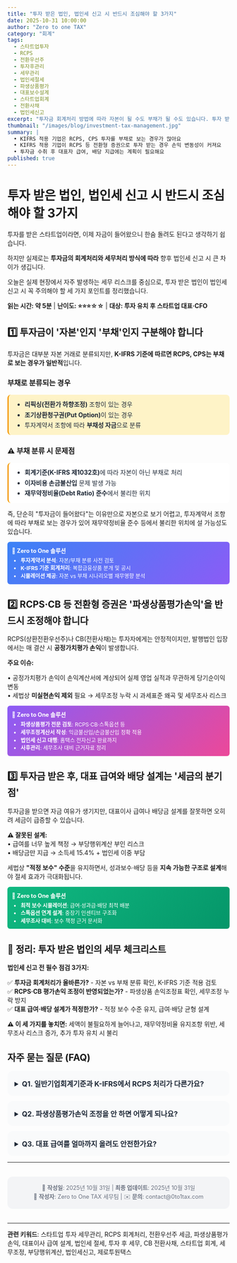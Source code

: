 ```yaml
---
title: "투자 받은 법인, 법인세 신고 시 반드시 조심해야 할 3가지"
date: 2025-10-31 10:00:00
author: "Zero to one TAX"
category: "회계"
tags:
  - 스타트업투자
  - RCPS
  - 전환우선주
  - 투자후관리
  - 세무관리
  - 법인세절세
  - 파생상품평가
  - 대표보수설계
  - 스타트업회계
  - 전환사채
  - 법인세신고
excerpt: "투자금 회계처리 방법에 따라 자본이 될 수도 부채가 될 수도 있습니다. 투자 받은 법인이 법인세 신고 시 반드시 조심해야 할 3가지 핵심 포인트를 정리했습니다."
thumbnail: "/images/blog/investment-tax-management.jpg"
summary: |
  • KIFRS 적용 기업은 RCPS, CPS 투자를 부채로 보는 경우가 많아요
  • KIFRS 적용 기업이 RCPS 등 전환형 증권으로 투자 받는 경우 손익 변동성이 커져요
  • 투자금 수취 후 대표자 급여, 배당 지급에는 계획이 필요해요
published: true
---
```


# 투자 받은 법인, 법인세 신고 시 반드시 조심해야 할 3가지

투자를 받은 스타트업이라면, 이제 자금이 들어왔으니 한숨 돌려도 된다고 생각하기 쉽습니다.

하지만 실제로는 **투자금의 회계처리와 세무처리 방식에 따라** 향후 법인세 신고 시 큰 차이가 생깁니다.

오늘은 실제 현장에서 자주 발생하는 세무 리스크를 중심으로, 투자 받은 법인이 법인세 신고 시 꼭 주의해야 할 세 가지 포인트를 정리했습니다.

**읽는 시간: 약 5분** | **난이도: ⭐⭐⭐☆☆** | **대상: 투자 유치 후 스타트업 대표·CFO**

## 1️⃣ 투자금이 '자본'인지 '부채'인지 구분해야 합니다

투자금은 대부분 자본 거래로 분류되지만, **K-IFRS 기준에 따르면 RCPS, CPS는 부채로 보는 경우가 일반적**입니다.

### 부채로 분류되는 경우

<div style="background: #FEF3C7 !important; padding: 0.75rem !important; border-radius: 0.5rem !important; border-left: 3px solid #F59E0B !important; margin: 0.75rem 0 !important;">
  <ul style="margin: 0 !important; padding-left: 1.5rem !important; color: #1F2937 !important; line-height: 1.4 !important; list-style-type: disc !important; list-style-position: outside !important; font-size: 0.875rem !important;">
    <li style="color: #1F2937 !important; margin-bottom: 0.25rem !important;"><strong>리픽싱(전환가 하향조정)</strong> 조항이 있는 경우</li>
    <li style="color: #1F2937 !important; margin-bottom: 0.25rem !important;"><strong>조기상환청구권(Put Option)</strong>이 있는 경우</li>
    <li style="color: #1F2937 !important;">투자계약서 조항에 따라 <strong>부채성 자금</strong>으로 분류</li>
  </ul>
</div>

### ⚠️ 부채 분류 시 문제점

<div style="background: white; padding: 0.75rem; border-radius: 0.5rem; border-left: 3px solid #F59E0B; margin: 0.75rem 0;">
  <ul style="list-style-type: disc !important; padding-left: 1.5rem !important; margin: 0 !important; color: #1F2937 !important; line-height: 1.4 !important; list-style-position: outside !important; font-size: 0.875rem !important;">
    <li style="color: #1F2937 !important; margin-bottom: 0.25rem !important;"><strong>회계기준(K-IFRS 제1032호)</strong>에 따라 자본이 아닌 부채로 처리</li>
    <li style="color: #1F2937 !important; margin-bottom: 0.25rem !important;"><strong>이자비용 손금불산입</strong> 문제 발생 가능</li>
    <li style="color: #1F2937 !important;"><strong>재무약정비율(Debt Ratio) 준수</strong>에서 불리한 위치</li>
  </ul>
</div>

즉, 단순히 "투자금이 들어왔다"는 이유만으로 자본으로 보기 어렵고, 투자계약서 조항에 따라 부채로 보는 경우가 있어 재무약정비율 준수 등에서 불리한 위치에 설 가능성도 있습니다.

<div style="background: linear-gradient(135deg, #3B82F6, #8B5CF6) !important; color: white !important; padding: 0.625rem !important; border-radius: 0.375rem !important; margin: 0.5rem 0 !important;">
  <h4 style="margin: 0 0 0.375rem 0 !important; font-size: 0.8rem !important; color: white !important; font-weight: 700 !important;">🚀 Zero to One 솔루션</h4>
  <ul style="margin: 0 !important; padding-left: 1.25rem !important; line-height: 1.3 !important; font-size: 0.75rem !important; color: white !important; list-style-type: disc !important; list-style-position: outside !important;">
    <li style="color: white !important; margin-bottom: 0.125rem !important;"><strong style="color: white !important;">투자계약서 분석</strong>: 자본/부채 분류 사전 검토</li>
    <li style="color: white !important; margin-bottom: 0.125rem !important;"><strong style="color: white !important;">K-IFRS 기준 회계처리</strong>: 복합금융상품 분개 및 공시</li>
    <li style="color: white !important;"><strong style="color: white !important;">시뮬레이션 제공</strong>: 자본 vs 부채 시나리오별 재무영향 분석</li>
  </ul>
</div>

## 2️⃣ RCPS·CB 등 전환형 증권은 '파생상품평가손익'을 반드시 조정해야 합니다

RCPS(상환전환우선주)나 CB(전환사채)는 투자자에게는 안정적이지만, 발행법인 입장에서는 매 결산 시 **공정가치평가 손익**이 발생합니다.

**주요 이슈:**

• 공정가치평가 손익이 손익계산서에 계상되어 실제 영업 실적과 무관하게 당기순이익 변동  
• 세법상 **미실현손익 제외** 필요 → 세무조정 누락 시 과세표준 왜곡 및 세무조사 리스크

<div style="background: linear-gradient(135deg, #8B5CF6, #EC4899) !important; color: white !important; padding: 0.625rem !important; border-radius: 0.375rem !important; margin: 0.5rem 0 !important;">
  <h4 style="margin: 0 0 0.375rem 0 !important; font-size: 0.8rem !important; color: white !important; font-weight: 700 !important;">🚀 Zero to One 솔루션</h4>
  <ul style="margin: 0 !important; padding-left: 1.25rem !important; line-height: 1.3 !important; font-size: 0.75rem !important; color: white !important; list-style-type: disc !important; list-style-position: outside !important;">
    <li style="color: white !important; margin-bottom: 0.125rem !important;"><strong style="color: white !important;">파생상품평가 전문 검토</strong>: RCPS·CB·스톡옵션 등</li>
    <li style="color: white !important; margin-bottom: 0.125rem !important;"><strong style="color: white !important;">세무조정계산서 작성</strong>: 익금불산입/손금불산입 정확 적용</li>
    <li style="color: white !important; margin-bottom: 0.125rem !important;"><strong style="color: white !important;">법인세 신고 대행</strong>: 홈택스 전자신고 완료까지</li>
    <li style="color: white !important;"><strong style="color: white !important;">사후관리</strong>: 세무조사 대비 근거자료 정리</li>
  </ul>
</div>

## 3️⃣ 투자금 받은 후, 대표 급여와 배당 설계는 '세금의 분기점'

투자금을 받으면 자금 여유가 생기지만, 대표이사 급여나 배당금 설계를 잘못하면 오히려 세금이 급증할 수 있습니다.

**⚠️ 잘못된 설계:**  
• 급여를 너무 높게 책정 → 부당행위계산 부인 리스크  
• 배당금만 지급 → 소득세 15.4% + 법인세 이중 부담

세법상 **"적정 보수" 수준**을 유지하면서, 성과보수·배당 등을 **지속 가능한 구조로 설계**해야 절세 효과가 극대화됩니다.

<div style="background: linear-gradient(135deg, #10B981, #059669) !important; color: white !important; padding: 0.625rem !important; border-radius: 0.375rem !important; margin: 0.5rem 0 !important;">
  <h4 style="margin: 0 0 0.375rem 0 !important; font-size: 0.8rem !important; color: white !important; font-weight: 700 !important;">🚀 Zero to One 솔루션</h4>
  <ul style="margin: 0 !important; padding-left: 1.25rem !important; line-height: 1.3 !important; font-size: 0.75rem !important; color: white !important; list-style-type: disc !important; list-style-position: outside !important;">
    <li style="color: white !important; margin-bottom: 0.125rem !important;"><strong style="color: white !important;">최적 보수 시뮬레이션</strong>: 급여·성과급·배당 최적 배분</li>
    <li style="color: white !important; margin-bottom: 0.125rem !important;"><strong style="color: white !important;">스톡옵션 연계 설계</strong>: 중장기 인센티브 구조화</li>
    <li style="color: white !important;"><strong style="color: white !important;">세무조사 대비</strong>: 보수 책정 근거 문서화</li>
  </ul>
</div>

## 🧭 정리: 투자 받은 법인의 세무 체크리스트

**법인세 신고 전 필수 점검 3가지:**

✅ **투자금 회계처리가 올바른가?** - 자본 vs 부채 분류 확인, K-IFRS 기준 적용 검토  
✅ **RCPS·CB 평가손익 조정이 반영되었는가?** - 파생상품 손익조정표 확인, 세무조정 누락 방지  
✅ **대표 급여·배당 설계가 적정한가?** - 적정 보수 수준 유지, 급여·배당 균형 설계

**⚠️ 이 세 가지를 놓치면:** 세액이 불필요하게 늘어나고, 재무약정비율 유지조항 위반, 세무조사 리스크 증가, 추가 투자 유치 시 불리

## 자주 묻는 질문 (FAQ)

<details style="background: #F9FAFB; padding: 1rem; border-radius: 0.75rem; margin: 0.75rem 0; cursor: pointer;">
  <summary style="font-weight: 700; color: #1F2937; font-size: 1rem;">Q1. 일반기업회계기준과 K-IFRS에서 RCPS 처리가 다른가요?</summary>
  <p style="margin: 0.75rem 0 0 0; color: #4B5563; line-height: 1.6; font-size: 0.9rem;">
    A. 네. 일반기업회계기준은 RCPS를 우선주(자본)로 분류하나, K-IFRS 적용 시 부채로 분류될 가능성이 높습니다. 상장을 준비할 경우 K-IFRS로 회계처리해야 하므로 회계기준 전환 시 부채비율 등을 미리 확인해야 합니다.
  </p>
</details>

<details style="background: #F9FAFB; padding: 1rem; border-radius: 0.75rem; margin: 0.75rem 0; cursor: pointer;">
  <summary style="font-weight: 700; color: #1F2937; font-size: 1rem;">Q2. 파생상품평가손익 조정을 안 하면 어떻게 되나요?</summary>
  <p style="margin: 0.75rem 0 0 0; color: #4B5563; line-height: 1.6; font-size: 0.9rem;">
    A. 과세표준이 왜곡되어 <strong>법인세를 과다납부</strong>하거나 <strong>과소신고</strong>하게 됩니다. 과소신고 시 가산세(10~40%)가 부과되며, 세무조사 대상이 될 수 있습니다.
  </p>
</details>

<details style="background: #F9FAFB; padding: 1rem; border-radius: 0.75rem; margin: 0.75rem 0; cursor: pointer;">
  <summary style="font-weight: 700; color: #1F2937; font-size: 1rem;">Q3. 대표 급여를 얼마까지 올려도 안전한가요?</summary>
  <p style="margin: 0.75rem 0 0 0; color: #4B5563; line-height: 1.6; font-size: 0.9rem;">
    A. 명확한 기준은 없지만, <strong>동종업계 유사규모 법인 대표이사 보수 상위 25% 이내</strong>가 일반적으로 안전합니다. 급격한 인상(전년 대비 50% 이상)은 부당행위계산 부인 리스크가 있으므로, 사전에 보수 책정 근거(이사회 의결, KPI 달성 등)를 문서화하세요.
  </p>
</details>

---

<div style="background: #F3F4F6; padding: 1rem; border-radius: 0.75rem; margin: 2rem 0;">
  <p style="margin: 0; font-size: 0.8rem; color: #6B7280; text-align: center; line-height: 1.6;">
    📅 <strong>작성일</strong>: 2025년 10월 31일 | <strong>최종 업데이트</strong>: 2025년 10월 31일<br>
    📝 <strong>작성자</strong>: Zero to One TAX 세무팀 | ✉️ <strong>문의</strong>: contact@0to1tax.com
  </p>
</div>

---

**관련 키워드**: 스타트업 투자 세무관리, RCPS 회계처리, 전환우선주 세금, 파생상품평가손익, 대표이사 급여 설계, 법인세 절세, 투자 후 세무, CB 전환사채, 스타트업 회계, 세무조정, 부당행위계산, 법인세신고, 제로투원택스
